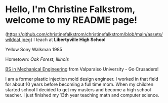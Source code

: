 # Hello, I'm Christine Falkstrom, welcome to my README page!

(https://github.com/christinefalkstrom/christinefalkstrom/blob/main/assets/wildcat.jpeg)
I teach at **Libertyville High School**

Yellow Sony Walkman 1985

Hometown: *Oak Forest, Illinois*

<ins>BS in Mechanical Engineering</ins> from Valparaiso University - Go Crusaders!

I am a former plastic injection mold design engineer.  I worked in that field
for about 10 years before becoming a full time mom.  When my children started
school I decided to get my masters and become a high school teacher.  I just finished
my 13th year teaching math and computer science.

<!--
**christinefalkstrom/christinefalkstrom** is a ✨ _special_ ✨ repository because its `README.md` (this file) appears on your GitHub profile.

Here are some ideas to get you started:

- 🔭 I’m currently working on ...
- 🌱 I’m currently learning ...
- 👯 I’m looking to collaborate on ...
- 🤔 I’m looking for help with ...
- 💬 Ask me about ...
- 📫 How to reach me: ...
- 😄 Pronouns: ...
- ⚡ Fun fact: ...
-->
